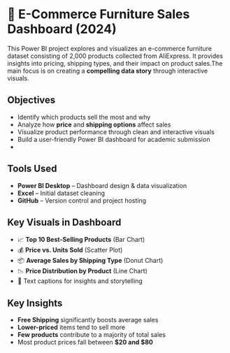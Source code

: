 # 🛒 E-Commerce Furniture Sales Dashboard (2024)
This Power BI project explores and visualizes an e-commerce furniture dataset consisting of 2,000 products collected from AliExpress. 
It provides insights into pricing, shipping types, and their impact on product sales.The main focus is on creating a **compelling data story** through interactive visuals.

## Objectives

- Identify which products sell the most and why
- Analyze how **price** and **shipping options** affect sales
- Visualize product performance through clean and interactive visuals
- Build a user-friendly Power BI dashboard for academic submission
- 
##  Tools Used
- **Power BI Desktop** – Dashboard design & data visualization  
- **Excel** – Initial dataset cleaning  
- **GitHub** – Version control and project hosting

##  Key Visuals in Dashboard
- 📈 **Top 10 Best-Selling Products** (Bar Chart)
- 💰 **Price vs. Units Sold** (Scatter Plot)
- 📦 **Average Sales by Shipping Type** (Donut Chart)
- 📉 **Price Distribution by Product** (Line Chart)
- 🧾 Text captions for insights and storytelling

##  Key Insights

- **Free Shipping** significantly boosts average sales
- **Lower-priced** items tend to sell more
- **Few products** contribute to a majority of total sales
- Most product prices fall between **$20 and $80**




